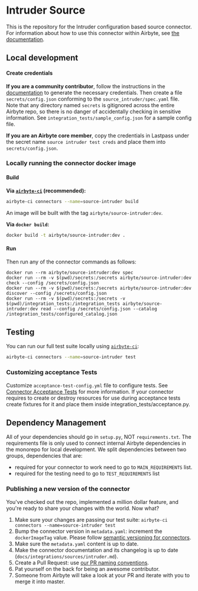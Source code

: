 # Intruder Source

This is the repository for the Intruder configuration based source connector. For information about
how to use this connector within Airbyte, see
[the documentation](https://docs.airbyte.io/integrations/sources/intruder).

## Local development

#### Create credentials

**If you are a community contributor**, follow the instructions in the
[documentation](https://docs.airbyte.io/integrations/sources/intruder) to generate the necessary
credentials. Then create a file `secrets/config.json` conforming to the `source_intruder/spec.yaml`
file. Note that any directory named `secrets` is gitignored across the entire Airbyte repo, so there
is no danger of accidentally checking in sensitive information. See
`integration_tests/sample_config.json` for a sample config file.

**If you are an Airbyte core member**, copy the credentials in Lastpass under the secret name
`source intruder test creds` and place them into `secrets/config.json`.

### Locally running the connector docker image

#### Build

**Via
[`airbyte-ci`](https://github.com/airbytehq/airbyte/blob/master/airbyte-ci/connectors/pipelines/README.md)
(recommended):**

```bash
airbyte-ci connectors --name=source-intruder build
```

An image will be built with the tag `airbyte/source-intruder:dev`.

**Via `docker build`:**

```bash
docker build -t airbyte/source-intruder:dev .
```

#### Run

Then run any of the connector commands as follows:

```
docker run --rm airbyte/source-intruder:dev spec
docker run --rm -v $(pwd)/secrets:/secrets airbyte/source-intruder:dev check --config /secrets/config.json
docker run --rm -v $(pwd)/secrets:/secrets airbyte/source-intruder:dev discover --config /secrets/config.json
docker run --rm -v $(pwd)/secrets:/secrets -v $(pwd)/integration_tests:/integration_tests airbyte/source-intruder:dev read --config /secrets/config.json --catalog /integration_tests/configured_catalog.json
```

## Testing

You can run our full test suite locally using
[`airbyte-ci`](https://github.com/airbytehq/airbyte/blob/master/airbyte-ci/connectors/pipelines/README.md):

```bash
airbyte-ci connectors --name=source-intruder test
```

### Customizing acceptance Tests

Customize `acceptance-test-config.yml` file to configure tests. See
[Connector Acceptance Tests](https://docs.airbyte.com/connector-development/testing-connectors/connector-acceptance-tests-reference)
for more information. If your connector requires to create or destroy resources for use during
acceptance tests create fixtures for it and place them inside integration_tests/acceptance.py.

## Dependency Management

All of your dependencies should go in `setup.py`, NOT `requirements.txt`. The requirements file is
only used to connect internal Airbyte dependencies in the monorepo for local development. We split
dependencies between two groups, dependencies that are:

- required for your connector to work need to go to `MAIN_REQUIREMENTS` list.
- required for the testing need to go to `TEST_REQUIREMENTS` list

### Publishing a new version of the connector

You've checked out the repo, implemented a million dollar feature, and you're ready to share your
changes with the world. Now what?

1. Make sure your changes are passing our test suite:
   `airbyte-ci connectors --name=source-intruder test`
2. Bump the connector version in `metadata.yaml`: increment the `dockerImageTag` value. Please
   follow
   [semantic versioning for connectors](https://docs.airbyte.com/contributing-to-airbyte/resources/pull-requests-handbook/#semantic-versioning-for-connectors).
3. Make sure the `metadata.yaml` content is up to date.
4. Make the connector documentation and its changelog is up to date
   (`docs/integrations/sources/intruder.md`).
5. Create a Pull Request: use
   [our PR naming conventions](https://docs.airbyte.com/contributing-to-airbyte/resources/pull-requests-handbook/#pull-request-title-convention).
6. Pat yourself on the back for being an awesome contributor.
7. Someone from Airbyte will take a look at your PR and iterate with you to merge it into master.
